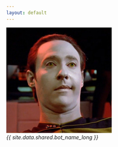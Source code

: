 ```yaml
---
layout: default
---
```


![Data himself](./assets/images/data.png)  
*{{ site.data.shared.bot_name_long }}*
